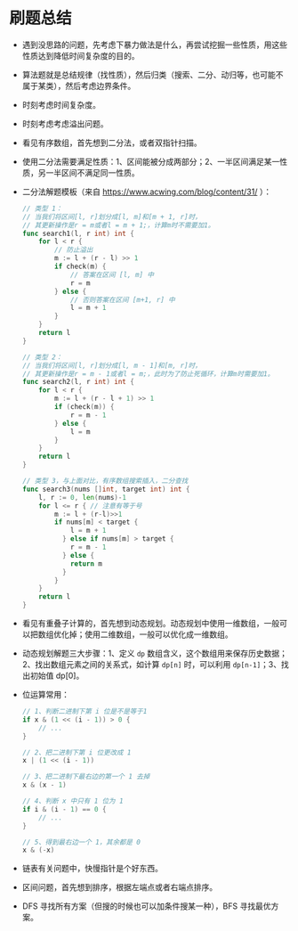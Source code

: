 # 刷题总结

- 遇到没思路的问题，先考虑下暴力做法是什么，再尝试挖掘一些性质，用这些性质达到降低时间复杂度的目的。

- 算法题就是总结规律（找性质），然后归类（搜索、二分、动归等，也可能不属于某类），然后考虑边界条件。

- 时刻考虑时间复杂度。

- 时刻考虑考虑溢出问题。

- 看见有序数组，首先想到二分法，或者双指针扫描。

- 使用二分法需要满足性质：1、区间能被分成两部分；2、一半区间满足某一性质，另一半区间不满足同一性质。

- 二分法解题模板（来自 https://www.acwing.com/blog/content/31/ ）：

  ```go
  // 类型 1：
  // 当我们将区间[l, r]划分成[l, m]和[m + 1, r]时，
  // 其更新操作是r = m或者l = m + 1;，计算m时不需要加1。
  func search1(l, r int) int {
      for l < r {
          // 防止溢出
          m := l + (r - l) >> 1
          if check(m) {
              // 答案在区间 [l, m] 中
              r = m
          } else {
              // 否则答案在区间 [m+1, r] 中
              l = m + 1
          }
      }
      return l
  }
  
  // 类型 2：
  // 当我们将区间[l, r]划分成[l, m - 1]和[m, r]时，
  // 其更新操作是r = m - 1或者l = m;，此时为了防止死循环，计算m时需要加1。
  func search2(l, r int) int {
      for l < r {
          m := l + (r - l + 1) >> 1
          if (check(m)) {
              r = m - 1
          } else {
              l = m
          }
      }
      return l
  }
  
  // 类型 3，与上面对比，有序数组搜索插入，二分查找
  func search3(nums []int, target int) int {
      l, r := 0, len(nums)-1
      for l <= r { // 注意有等于号
          m := l + (r-l)>>1
          if nums[m] < target {
              l = m + 1
            } else if nums[m] > target {
              r = m - 1
            } else {
              return m
            }
          }
      }
      return l
  }
  ```

- 看见有重叠子计算的，首先想到动态规划。动态规划中使用一维数组，一般可以把数组优化掉；使用二维数组，一般可以优化成一维数组。 

- 动态规划解题三大步骤：1、定义 `dp` 数组含义，这个数组用来保存历史数据；2、找出数组元素之间的关系式，如计算 `dp[n]` 时，可以利用 `dp[n-1]`；3、找出初始值 dp[0]。

- 位运算常用：

  ```go
  // 1、判断二进制下第 i 位是不是等于1
  if x & (1 << (i - 1)) > 0 {
      // ...
  }
  
  // 2、把二进制下第 i 位更改成 1
  x | (1 << (i - 1))
  
  // 3、把二进制下最右边的第一个 1 去掉
  x & (x - 1)

  // 4、判断 x 中只有 1 位为 1
  if i & (i - 1) == 0 {
      // ...
  }

  // 5、得到最右边一个 1，其余都是 0
  x & (-x)
  ```
  
- 链表有关问题中，快慢指针是个好东西。

- 区间问题，首先想到排序，根据左端点或者右端点排序。

- DFS 寻找所有方案（但搜的时候也可以加条件搜某一种），BFS 寻找最优方案。